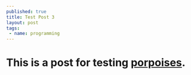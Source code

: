 ```yaml
---
published: true
title: Test Post 3
layout: post
tags:
 - name: programming
---
```


# This is a post for testing [porpoises](http://en.wikipedia.org/wiki/Porpoise).
